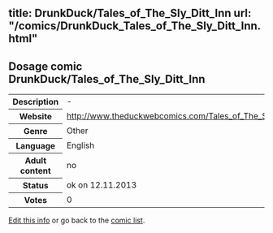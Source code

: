 title: DrunkDuck/Tales_of_The_Sly_Ditt_Inn
url: "/comics/DrunkDuck_Tales_of_The_Sly_Ditt_Inn.html"
---
Dosage comic DrunkDuck/Tales_of_The_Sly_Ditt_Inn
-----------------------------------------

<p id="msg"></p>
<script type="text/javascript">
if (window.location.search === '?edit_info_mail=sent_ok') {
  var elem = document.getElementById("msg");
  elem.innerHTML = 'Edited information sucessfully sent for review, which is usually done daily. Thanks!';
  elem.className = 'ok';
}
</script>
<table class="comicinfo">
<tr>
<th>Description</th><td>-</td>
</tr>
<tr>
<th>Website</th><td><a href="http://www.theduckwebcomics.com/Tales_of_The_Sly_Ditt_Inn/">http://www.theduckwebcomics.com/Tales_of_The_Sly_Ditt_Inn/</a></td>
</tr>
<tr>
<th>Genre</th><td>Other</td>
</tr>
<tr>
<th>Language</th><td>English</td>
</tr>
<tr>
<th>Adult content</th><td>no</td>
</tr>
<tr>
<th>Status</th><td>ok on 12.11.2013</td>
</tr>
<tr>
<th>Votes</th><td>0</td>
</tr>
</table>

[Edit this info](DrunkDuck_Tales_of_The_Sly_Ditt_Inn_edit.html) or go back to the [comic list](../comic-index.html).
